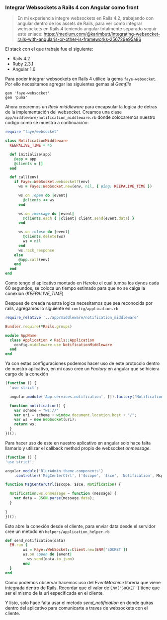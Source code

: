 ### Integrar Websockets a Rails 4 con Angular como front

> En mi experiencia integre websockets en Rails 4.2, trabajando con angular dentro de los assets de Rails, para ver como integrar websockets en Rails 4 teniendo angular totalmente separado seguir este enlace: https://medium.com/@karimbutt/integrating-websocket-rails-with-angularjs-or-other-js-frameworks-256729e95a86

El stack con el que trabaje fue el siguiente:
* Rails 4.2
* Ruby 2.3.1
* Angular 1.6

Para poder integrar websockets en Rails 4 utilice la gema `faye-websocket`. Por ello necesitamos agregar las siguientes gemas al *Gemfile*
```
gem 'faye-websocket'
gem 'puma'
```

Ahora crearemos un *Rack middleware* para encapsular la logica de detras de la implementación del websocket. Creamos una clase `app/middleware/notification_middleware.rb` donde colocaremos nuestro codigo como se muestra a continuación:

```Ruby
require "faye/websocket"

class NotificationMiddleware
  KEEPALIVE_TIME = 45

  def initialize(app)
    @app = app
    @clients = []
  end

  def call(env)
    if Faye::WebSocket.websocket?(env)
      ws = Faye::WebSocket.new(env, nil, { ping: KEEPALIVE_TIME })

      ws.on :open do |event|
        @clients << ws
      end

      ws.on :message do |event|
        @clients.each { |client| client.send(event.data) }
      end

      ws.on :close do |event|
        @clients.delete(ws)
        ws = nil
      end
      ws.rack_response
    else
      @app.call(env)
    end
  end
end

```

Como tengo el aplicativo montado en *Heroku* el cual tumba los dynos cada 60 segundos, se coloca un tiempo estimado para que no se caiga la conexion (*KEEPALIVE_TIME*)

Despues de creada nuestra logica necesitamos que sea reconocida por rails, agregamos lo siguiente en `config/application.rb`

```Ruby
require_relative '../app/middleware/notification_middleware'

Bundler.require(*Rails.groups)

module AppName
  class Application < Rails::Application
    config.middleware.use NotificationMiddleware
  end
end
```

Ya con estas configuraciones podemos hacer uso de este protocolo dentro de nuestro aplicativo, en mi caso cree un *Factory* en angular que se hiciera cargo de la conexión

```Javascript
(function () {
  'use strict';

  angular.module('App.services.notification', []).factory('Notification', notification);

  function notification() {
    var scheme = "ws://"
    var uri = scheme + window.document.location.host + "/";
    var ws = new WebSocket(uri);
    return ws;
  }
})();
```

Para hacer uso de este en nuestro aplicativo en angular solo hace falta llamarlo y utilizar el callback method propio de websocket *onmessage*.

```Javascript
(function () {
'use strict';

angular.module('BlurAdmin.theme.components')
    .controller('MsgCenterCtrl', ['$scope', '$sce', 'Notification', MsgCenterCtrl]);

function MsgCenterCtrl($scope, $sce, Notification) {

  Notification.ws.onmessage = function (message) {
    var data = JSON.parse(message.data);
  }
  
}
})();
```

Esto abre la conexión desde el cliente, para enviar data desde el servidor cree un metodo en `helpers/application_helper.rb`

```Ruby
def send_notification(data)
  EM.run {
        ws = Faye::WebSocket::Client.new(ENV['SOCKET'])
        ws.on :open do |event|
          ws.send(data.to_json)
        end
  }
end
```

Como podemos observar hacemos uso del *EventMachine* libreria que viene integrada dentro de Rails. Recordar que el valor de `ENV['SOCKET']` tiene que ser el mismo de la uri especificada en el cliente.

Y listo, solo hace falta usar el metodo *send_notification* en donde quiras dentro del aplicativo para comunicarte a traves de websockets con el cliente.

